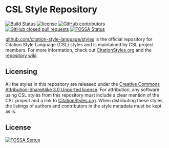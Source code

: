 CSL Style Repository
====================

[![Build Status](https://travis-ci.org/citation-style-language/styles.svg?branch=master)](https://travis-ci.org/citation-style-language/styles)
[![license](https://img.shields.io/badge/license-CC%20BY%20SA%203.0-blue.svg)](https://github.com/citation-style-language/styles#licensing)
[![GitHub contributors](https://img.shields.io/github/contributors/citation-style-language/styles.svg)](https://github.com/citation-style-language/styles/graphs/contributors)
[![GitHub closed pull requests](https://img.shields.io/github/issues-pr-closed/citation-style-language/styles.svg)](https://github.com/citation-style-language/styles/pulls?q=is%3Apr+is%3Aclosed)
[![FOSSA Status](https://app.fossa.io/api/projects/git%2Bgithub.com%2Ftoasterproof%2Fstyles.svg?type=shield)](https://app.fossa.io/projects/git%2Bgithub.com%2Ftoasterproof%2Fstyles?ref=badge_shield)

[github.com/citation-style-language/styles](https://github.com/citation-style-language/styles) is the official repository for Citation Style Language (CSL) styles and is maintained by CSL project members.
For more information, check out [CitationStyles.org](http://citationstyles.org/) and the [repository wiki](https://github.com/citation-style-language/styles/wiki).

Licensing
---------

All the styles in this repository are released under the [Creative Commons Attribution-ShareAlike 3.0 Unported license](http://creativecommons.org/licenses/by-sa/3.0/).
For attribution, any software using CSL styles from this repository must include a clear mention of the CSL project and a link to [CitationStyles.org](http://citationstyles.org/). When distributing these styles, the listings of authors and contributors in the style metadata must be kept as is.


## License
[![FOSSA Status](https://app.fossa.io/api/projects/git%2Bgithub.com%2Ftoasterproof%2Fstyles.svg?type=large)](https://app.fossa.io/projects/git%2Bgithub.com%2Ftoasterproof%2Fstyles?ref=badge_large)